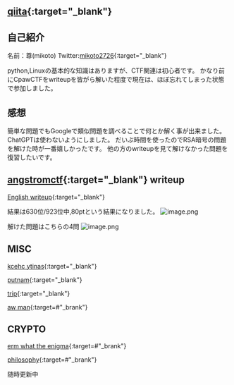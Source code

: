 ## [qiita](https://qiita.com/mikoto2726/items/2a0e40836ded98f7422e){:target="_blank"}

## 自己紹介
名前：尊(mikoto)
Twitter:[mikoto2726](https://x.com/mikoto2726){:target="_blank"}

python,Linuxの基本的な知識はありますが、CTF関連は初心者です。
かなり前にCpawCTFをwriteupを皆がら解いた程度で現在は、ほぼ忘れてしまった状態で参加しました。

## 感想

簡単な問題でもGoogleで類似問題を調べることで何とか解く事が出来ました。
ChatGPTは使わないようにしました。
だいぶ時間を使ったのでRSA暗号の問題を解けた時が一番嬉しかったです。
他の方のwriteupを見て解けなかった問題を復習したいです。

## [angstromctf](https://2024.angstromctf.com/challenges){:target="_blank"} writeup
[English writeup](https://qiita.com/mikoto2726/items/b62f9b57cefde01947a4){:target="_blank"}


結果は630位/923位中,80ptという結果になりました。
![image.png](https://qiita-image-store.s3.ap-northeast-1.amazonaws.com/0/3794748/a8c91216-fc5e-9ecb-64b2-8a0b51863bed.png)

解けた問題はこちらの4問
![image.png](https://qiita-image-store.s3.ap-northeast-1.amazonaws.com/0/3794748/e6357634-13fe-f158-72de-9b59ecf7d56c.png)

## MISC
[kcehc ytinas](https://github.com/mikoto2726/ctf_writeups/tree/main/angstromctf2024/%5Bmisc%5Dkcehc_ytinas){:target="_blank"}

[putnam](https://github.com/mikoto2726/ctf_writeups/tree/main/angstromctf2024/%5Bmisc%5Dputnam){:target="_blank"}

[trip](https://github.com/mikoto2726/ctf_writeups/tree/main/angstromctf2024/%5Bmisc%5Dtrip){:target="_blank"}

[aw man](https://github.com/mikoto2726/ctf_writeups/tree/main/angstromctf2024/%5Bmisc%5Daw_man){:target=#"_brank"}

## CRYPTO
[erm what the enigma](https://github.com/mikoto2726/ctf_writeups/tree/main/angstromctf2024/%5Bcrypto%5Derm_what_the_enigma){:target=#"_brank"}

[philosophy](https://github.com/mikoto2726/ctf_writeups/tree/main/angstromctf2024/%5Bcrypto%5Dphilosophy){:target=#"_brank"}

随時更新中

